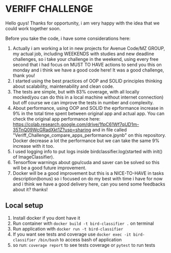 # VERIFF CHALLENGE
Hello guys! Thanks for opportunity, i am very happy with the idea that we could work together soon.

Before you take the code, i have some considerations here:
1. Actually i am working a lot in new projects for Avenue Code/MZ GROUP, my actual job, including WEEKENDS with studies and new deadline challenges, so i take your challenge in the weekend, using every free second that i had focus on MUST TO HAVE actions to send you this on monday and i think we have a good code here! It was a good challenge, thank you!
2. I started using the best practices of OOP and SOLID principles thinking about scalability, maintenability and clean code. 
3. The tests are simple, but with 83% coverage, with all locally mocked(you can do this in a local machine without internet connection) but off course we can improve the tests in number and complexity.
4. About performance, using OOP and SOLID the eprformance increase in 9% in the total time spent between original app and actual app. You can check the original app performance here: https://colab.research.google.com/drive/1fpC61Wf7qUD1m-35TnQ09WcGRadXkt1Z?usp=sharing and in file called "Veriff_Challenge_compare_apps_performance.jpynb" on this repository. Docker decrease a lot the performance but we can take the same 9% increase with it too.
5. I used logging info to put logs inside birdclassifier.log(started with init() of ImageClassifier).
6. Tensorflow warnings about gpu/cuda and saver can be solved so this will be a good future improvement.
7. Docker will be a good improvement but this is a NICE-TO-HAVE in tasks description(bonus) so i focused on do my best with time i have for now and i think we have a good delivery here, can you send some feedbacks about it? thanks!

## Local setup

1) Install docker if you dont have it
2) Run container with `docker build -t bird-classifier .` on terminal
3) Run application with `docker run -t bird-classifier`
4) If you want see tests and coverage use `docker exec -it bird-classifier /bin/bash` to access bash of application
5) so run: `coverage report` to see tests coverage or `pytest` to run tests